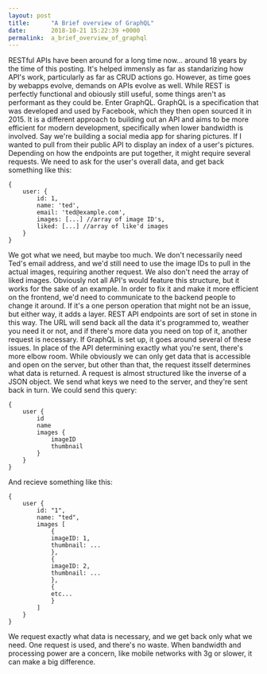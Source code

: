 ```yaml
---
layout: post
title:      "A Brief overview of GraphQL"
date:       2018-10-21 15:22:39 +0000
permalink:  a_brief_overview_of_graphql
---
```



RESTful APIs have been around for a long time now... around 18 years by the time of this posting. It's helped immensly as far as standarizing how API's work, particularly as far as CRUD actions go. However, as time goes by webapps evolve, demands on APIs evolve as well. While REST is perfectly functional and obiously still useful, some things aren't as performant as they could be. Enter GraphQL.
GraphQL is a specification that was developed and used by Facebook, which they then open sourced it in 2015. It is a different approach to building out an API and aims to be more efficient for modern development, specifically when lower bandwidth is involved.
Say we're building a social media app for sharing pictures. If I wanted to pull from their public API to display an index of a user's pictures. Depending on how the endpoints are put together, it might require several requests. We need to ask for the user's overall data, and get back something like this:
```
{
    user: {
        id: 1,
        name: 'ted',
        email: 'ted@example.com',
        images: [...] //array of image ID's,
        liked: [...] //array of like'd images
    }
}
```
We got what we need, but maybe too much. We don't necessarily need Ted's email address, and we'd still need to use the image IDs to pull in the actual images, requiring another request. We also don't need the array of liked images. Obviously not all API's would feature this structure, but it works for the sake of an example. In order to fix it and make it more efficient on the frontend, we'd need to communicate to the backend people to change it around. If it's a one person operation that might not be an issue, but either way, it adds a layer. REST API endpoints are sort of set in stone in this way. The URL will send back all the data it's programmed to, weather you need it or not, and if there's more data you need on top of it, another request is necessary.
If GraphQL is set up, it goes around several of these issues. In place of the API determining exactly what you're sent, there's more elbow room. While obviously we can only get data that is accessible and open on the server, but other than that, the request itsself determines what data is returned. A request is almost structured like the inverse of a JSON object. We send what keys we need to the server, and they're sent back in turn. We could send this query:
```
{
    user {
        id
        name
        images {
            imageID
            thumbnail
        }
    }
}
```
And recieve something like this:
```
{
    user {
        id: "1",
        name: "ted",
        images [
            {
            imageID: 1,
            thumbnail: ...
            },
            {
            imageID: 2,
            thumbnail: ...
            },
            {
            etc...
            }
        ]
    }
}
```
We request exactly what data is necessary, and we get back only what we need. One request is used, and there's no waste. When bandwidth and processing power are a concern, like mobile networks with 3g or slower, it can make a big difference. 
